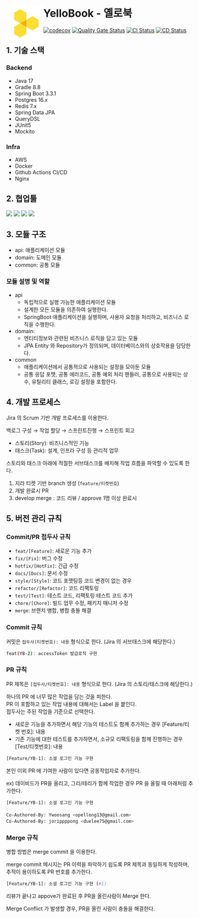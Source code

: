 # YelloBook - 옐로북 <a href="https://yellobook.site"><img src="./docs/images/logo.png" align="left" width="100"></a>

[![codecov](https://codecov.io/gh/Yellobook/yellobook-backend/branch/develop/graph/badge.svg?token=ZDMLLQDDTN)](https://codecov.io/gh/Yellobook/yellobook-backend)
[![Quality Gate Status](https://sonarcloud.io/api/project_badges/measure?project=Yellobook_yellobook-backend&metric=alert_status)](https://sonarcloud.io/summary/new_code?id=Yellobook_yellobook-backend)
[![CI Status](https://github.com/Yellobook/yellobook-backend/actions/workflows/ci.yml/badge.svg)](https://github.com/Yellobook/yellobook-backend/actions)
[![CD Status](https://github.com/Yellobook/yellobook-backend/actions/workflows/cd.yml/badge.svg)](https://github.com/Yellobook/yellobook-backend/actions)

## 1. 기술 스택

### Backend

- Java 17
- Gradle 8.8
- Spring Boot 3.3.1
- Postgres 16.x
- Redis 7.x
- Spring Data JPA
- QueryDSL
- JUnit5
- Mockito

### Infra

- AWS
- Docker
- Github Actions CI/CD
- Nginx

## 2. 협업툴

<img src="https://img.shields.io/badge/Slack-4A154B?style=for-the-badge&logo=slack&logoColor=white">   
<img src="https://img.shields.io/badge/Jira-0052CC?style=for-the-badge&logo=jira&logoColor=white">
<img src="https://img.shields.io/badge/Notion-000000?style=for-the-badge&logo=notion&logoColor=white">
<img src="https://img.shields.io/badge/Figma-F24E1E?style=for-the-badge&logo=figma&logoColor=white">

## 3. 모듈 구조

- api: 애플리케이션 모듈
- domain: 도메인 모듈
- common: 공통 모듈

### 모듈 설명 및 역할

- api
    - 독립적으로 실행 가능한 애플리케이션 모듈
    - 설계한 모든 모듈을 의존하여 실행한다.
    - SpringBoot 애플리케이션을 실행하며, 사용자 요청을 처리하고, 비즈니스 로직을 수행한다.
- domain:
    - 엔티티정보와 관련된 비즈니스 로직을 담고 있는 모듈
    - JPA Entity 와 Repository가 정의되며, 데이터베이스와의 상호작용을 담당한다.
- common
    - 애플리케이션에서 공통적으로 사용되는 설정을 모아둔 모듈
    - 공통 응답 포맷, 공통 에러코드, 공통 예외 처리 핸들러, 공통으로 사용되는 상수, 유틸리티 클래스, 로깅 설정을 포함한다.

## 4. 개발 프로세스

Jira 의 Scrum 기반 개발 프로세스를 이용한다.

백로그 구성 → 작업 할당 → 스프린트진행 → 스프린트 회고

- 스토리(Story): 비즈니스적인 기능
- 태스크(Task):  설계, 인프라 구성 등 관리적 업무

스토리와 태스크 아래에 적절한 서브태스크를 배치해 작업 흐름을 파악할 수 있도록 한다.

1. 지라 티켓 기반 branch 생성 (`feature/티켓번호`)
2. 개발 완료시 PR
3. develop merge : 코드 리뷰 / approve 1명 이상 완료시

## 5. 버전 관리 규칙

### Commit/PR 접두사 규칙

- `feat/[Feature]`: 새로운 기능 추가
- `fix/[Fix]`: 버그 수정
- `hotfix/[HotFix]`: 긴급 수정
- `docs/[Docs]`: 문서 수정
- `style/[Style]`: 코드 포맷팅등 코드 변경이 없는 경우
- `refactor/[Refactor]`: 코드 리팩토링
- `test/[Test]`: 테스트 코드, 리팩토링 테스트 코드 추가
- `chore/[Chore]`: 빌드 업무 수정, 패키지 매니저 수정
- `merge`: 브랜치 병합, 병합 충돌 해결

### Commit 규칙

커밋은 `접두사(티켓번호): 내용` 형식으로 한다. (Jira 의 서브태스크에 해당한다.)

```bash
feat(YB-2): accessToken 발급로직 구현
```

### PR 규칙

PR 제목은 `[접두사/티켓번호]: 내용`  형식으로 한다. (Jira 의 스토리/태스크에 해당한다.)

하나의 PR 에 너무 많은 작업을 담는 것을 피한다.  
PR 이 포함하고 있는 작업 내용에 대해서는 Label 을 붙인다.  
접두사는 주된 작업을 기준으로 선택한다.

- 새로운 기능을 추가하면서 해당 기능의 테스트도 함꼐 추가하는 경우 [Feature/티켓 번호]: 내용
- 기존 기능에 대한 테스트를 추가하면서, 소규모 리팩토링을 함께 진행하는 경우 [Test/티켓번호]: 내용

```bash
[Feature/YB-1]: 소셜 로그인 기능 구현
```

본인 이외 PR 에 기여한 사람이 있다면 공동작업자로 추가한다.

ex) 데이비드가 PR을 올리고, 그리/테리가 함께 작업한 경우 PR 을 올릴 때 아래처럼 추가한다.

```bash
[Feature/YB-1]: 소셜 로그인 기능 구현

Co-Authored-By: Ywoosang <opellong13@gmail.com>
Co-Authored-By: jorippppong <duelee75@gmail.com>
```

### Merge 규칙

병합 방법은 merge commit 을 이용한다.

merge commit 메시지는 PR 이력을 파악하기 쉽도록 PR 제목과 동일하게 작성하며, 추적이 용이하도록 PR 번호를 추가한다.

```bash
[Feature/YB-1]: 소셜 로그인 기능 구현 (#1)
```

리뷰가 끝나고 appove가 완료된 후 PR을 올린사람이 Merge 한다.

Merge Conflict 가 발생할 경우, PR을 올린 사람이 충돌을 해결한다.

 
